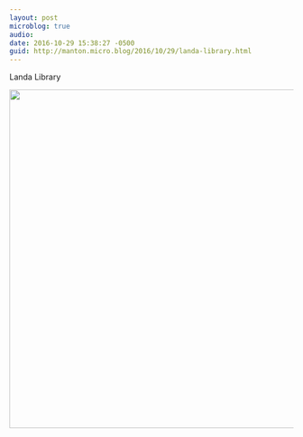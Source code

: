 ```yaml
---
layout: post
microblog: true
audio: 
date: 2016-10-29 15:38:27 -0500
guid: http://manton.micro.blog/2016/10/29/landa-library.html
---
```

Landa Library

<img src="http://manton.micro.blog/uploads/2018/90e8181fba.jpg" width="600" height="600" />

